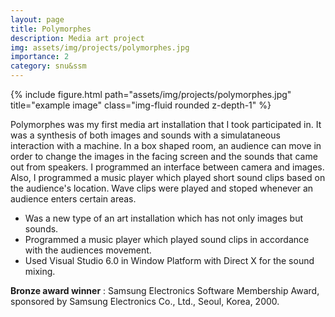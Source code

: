 ```yaml
---
layout: page
title: Polymorphes
description: Media art project
img: assets/img/projects/polymorphes.jpg
importance: 2
category: snu&ssm
---
```


<div class="row">
    <div class="col-sm mt-3 mt-md-0">
        {% include figure.html path="assets/img/projects/polymorphes.jpg" title="example image" class="img-fluid rounded z-depth-1" %}
    </div>
</div>

Polymorphes was my first media art installation that I took participated in. It was a synthesis of both images and sounds with a simulataneous interaction with a machine. In a box shaped room, an audience can move in order to change the images in the facing screen and the sounds that came out from speakers. I programmed an interface between camera and images. Also, I programmed a music player which played short sound clips based on the audience's location. Wave clips were played and stoped whenever an audience enters certain areas.

 - Was a new type of an art installation which has not only images but sounds.
 - Programmed a music player which played sound clips in accordance with the audiences movement.
 - Used Visual Studio 6.0 in Window Platform with Direct X for the sound mixing.

<b>Bronze award winner</b> : Samsung Electronics Software Membership Award, sponsored by Samsung Electronics Co., Ltd., Seoul, Korea, 2000.